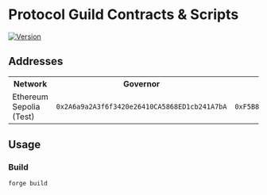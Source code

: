 # Protocol Guild Contracts & Scripts

[![Version][version-badge]][version-link]

## Addresses

<table>
<tr>
<th>Network</th>
<th>Governor</th>
<th>Timelock</th>
<th>ProposalTypesConfigurator</th>
<th>ProxyAdmin</th>
<th>GovToken</th>
</tr>
<tr>
<td>Ethereum Sepolia (Test)</td>
<td><code>0x2A6a9a2A3f6f3420e26410CA5868ED1cb241A7bA</code></td>
<td><code>0xF5B87BD1206d7658C344Fe1CB56D9498B4286A67</code></td>
<td><code>0xb1155A59A8B2bff8f028d5f22EEB18d2841B821E</code></td>
<td><code>0x1a5628aF2C02B9513722Cc22FF606724C67Ecb76</code></td>
<td><code>0xE3D4a55f780C5aD9B3009523CB6a3d900A8FA723</code></td>
</tr>
</table>

## Usage

### Build

```shell
forge build
```

[version-badge]: https://img.shields.io/badge/agora--governor-v1.1.0-brightgreen
[version-link]: https://github.com/voteagora/agora-governor/releases/tag/v1.0.0
